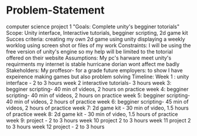 # Problem-Statement
computer science project 1
"Goals:
  Complete unity's begginer totorials" 
Scope:
  Unity interface, Interactive tutorials, begginer scripting, 2d game kit
Succes criteria:
  creating my own 2d game using unity 
  displaying a weekly worklog using screen shot or files of my work 
Constraints:
  I will be using the free version of unity's engine so my help will be limited to the totorial offered on their website
Assumptions:
  My pc's harware meet unity's requirments 
  my internet is stable 
  hurricane dorian wont affect me badly 
Stakeholders:
  My proffesor- for a grade
  future employers: to show I have expeirence making games but also problem solving
Timeline:
  Week 1 : unity interface - 2 to 3 hours
  week 2 interactive tutorials- 3 hours
  week 3: begginer scripting- 40 min of videos, 2 hours on practice
  week 4: begginer scripting- 40 min of videos, 2 hours on practice
  week 5: begginer scripting- 40 min of videos, 2 hours of practice 
  week 6: begginer scripting- 45 min of videos, 2 hours of practice 
  week 7: 2d game kit - 30 min of video, 1.5 hours of practice
  week 8: 2d game kit - 30 min of video, 1.5 hours of practice
  week 9: project - 2 to 3 hours
  week 10 project 2 to 3 hours 
  week 11 project 2 to 3 hours
  week 12 project - 2 to 3 hours 
